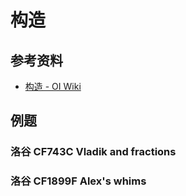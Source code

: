 # 构造

## 参考资料

- [构造 - OI Wiki](https://oi-wiki.org/basic/construction/)

## 例题

### 洛谷 CF743C Vladik and fractions

<Problem id="CF743C" />

### 洛谷 CF1899F Alex's whims

<Problem id="CF1899F" />
